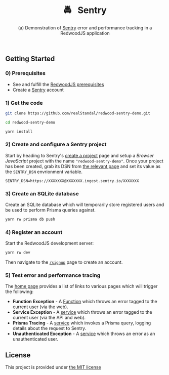 <div align="center">
  <h1>🚔&nbsp;&nbsp;&nbsp;Sentry</h1>
  <p>(a) Demonstration of <a href="https://sentry.io/welcome/">Sentry</a> error and performance tracking in a RedwoodJS application</p>
  <br />
</div>

## Getting Started

### 0) Prerequisites

* See and fulfill the [RedwoodJS prerequisites](https://redwoodjs.com/docs/quick-start)
* Create a [Sentry](https://sentry.io/welcome/) account

### 1) Get the code

```bash
git clone https://github.com/realStandal/redwood-sentry-demo.git
```

```bash
cd redwood-sentry-demo
```

```bash
yarn install
```

### 2) Create and configure a Sentry project

Start by heading to Sentry's [create a project](https://sentry.io/projects/new/) page and setup a _Browser JavaScript_ project with the name `"redwood-sentry-demo"`. Once your project has been created, grab its DSN from [the relevant page](https://sentry.io/settings/projects/redwood-sentry-demo/keys/) and set its value as the `SENTRY_DSN` envrionment variable.

```dotenv
SENTRY_DSN=https://XXXXXXX@XXXXXXX.ingest.sentry.io/XXXXXXX
```

### 3) Create an SQLite database

Create an SQLite database which will temporarily store registered users and be used to perform Prisma queries against.

```bash
yarn rw prisma db push
```

### 4) Register an account

Start the RedwoodJS development server:

```bash
yarn rw dev
```

Then navigate to the [`/signup`](http://localhost:8910/signup) page to create an account.

### 5) Test error and performance tracing

The [home page](http://localhost:8910) provides a list of links to various pages which will trigger the following:

* **Function Exception** - A [Function](https://github.com/realStandal/redwood-sentry-demo/blob/main/api/src/functions/exception/exception.ts) which throws an error tagged to the current user (via the web).
* **Service Exception** - A [service](https://github.com/realStandal/redwood-sentry-demo/blob/main/api/src/services/exception/exception.ts) which throws an error tagged to the current user (via the API and web).
* **Prisma Tracing** - A [service](https://github.com/realStandal/redwood-sentry-demo/blob/main/api/src/services/users/users.ts) which invokes a Prisma query, logging details about the request to Sentry.
* **Unauthenticated Exception** - A [service](https://github.com/realStandal/redwood-sentry-demo/blob/main/api/src/services/exception/exception.ts) which throws an error as an unauthenticated user.

## License

This project is provided under [the MIT license](./LICENSE)

